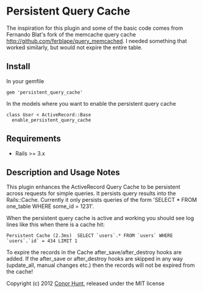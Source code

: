 # Persistent Query Cache

The inspiration for this plugin and some of the basic code comes from Fernando Blat's fork of the memcache query cache <http://github.com/ferblape/query_memcached>. I needed something that worked similarly, but would not expire the entire table.

## Install

In your gemfile

    gem 'persistent_query_cache'

In the models where you want to enable the persistent query cache

    class User < ActiveRecord::Base
      enable_persistent_query_cache

## Requirements

  - Rails >= 3.x

## Description and Usage Notes

This plugin enhances the ActiveRecord Query Cache to be persistent across requests for simple queries. It persists query results into the Rails::Cache. Currently it only persists queries of the form 'SELECT * FROM one_table WHERE some_id = 1231'.

When the persistent query cache is active and working you should see log lines like this when there is a cache hit:

    Persistent Cache (2.3ms)  SELECT `users`.* FROM `users` WHERE `users`.`id` = 434 LIMIT 1

To expire the records in the Cache after_save/after_destroy hooks are added. If the after_save or after_destroy hooks are skipped in any way (update_all, manual changes etc.) then the records will not be expired from the cache!

Copyright (c) 2012 [Conor Hunt](http://www.squaremill.com), released under the MIT license